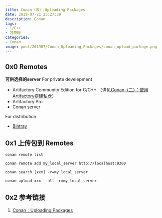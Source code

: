 ```yaml
---
title: Conan（五）：Uploading Packages
date: 2019-07-21 23:27:39
description: Conan
tags:
- C/C++
- 包管理
categories:
- Conan
image: post/201907/Conan_Uploading_Packages/conan_upload_package.png
---
```


## 0x0 Remotes

**可供选择的server**
For private develepment
- Artifactory Community Edition for C/C++ （详见[Conan（二）：使用Artifactory搭建私仓](http://hanxiatu.com/post/201907/Conan_localrepo.html)）
- Artifactory Pro
- Conan server

For distribution
- [Bintray](https://docs.conan.io/en/latest/uploading_packages/using_bintray.html#using-bintray)

## 0x1 上传包到 Remotes
```
conan remote list

conan remote add my_local_server http://localhost:9300

conan search [xxx] -r=my_local_server

conan upload xxx --all -r=my_local_server
```

## 0x2 参考链接
1. [Conan：Uploading Packages](https://docs.conan.io/en/latest/uploading_packages.html)